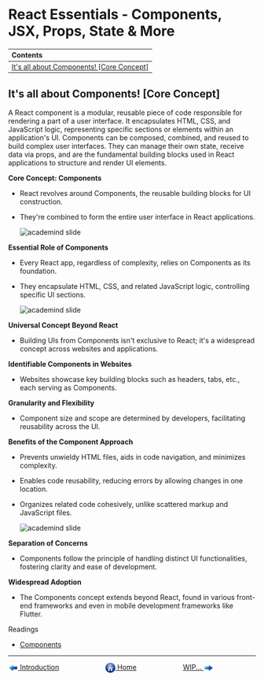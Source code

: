# React Essentials - Components, JSX, Props, State & More

| Contents |
| :--- |
| [It's all about Components! [Core Concept]](#its-all-about-components-core-concept) |

## It's all about Components! [Core Concept]

A React component is a modular, reusable piece of code responsible for rendering a part of a user interface. It encapsulates HTML, CSS, and JavaScript logic, representing specific sections or elements within an application's UI. Components can be composed, combined, and reused to build complex user interfaces. They can manage their own state, receive data via props, and are the fundamental building blocks used in React applications to structure and render UI elements.

**Core Concept: Components**

- React revolves around Components, the reusable building blocks for UI construction.
- They're combined to form the entire user interface in React applications.

    <img src="https://drive.google.com/uc?export=view&id=1F2VBpNnC77lAWB_O_SLQHE6YhIKKouOv" height="350" width="700" alt="academind slide">

**Essential Role of Components**

- Every React app, regardless of complexity, relies on Components as its foundation.
- They encapsulate HTML, CSS, and related JavaScript logic, controlling specific UI sections.

    <img src="https://drive.google.com/uc?export=view&id=1J4zsWiZEtN0vyltcO7wiEJQm8CGFDtrN" height="350" width="700" alt="academind slide">

**Universal Concept Beyond React**

- Building UIs from Components isn't exclusive to React; it's a widespread concept across websites and applications.

**Identifiable Components in Websites**

- Websites showcase key building blocks such as headers, tabs, etc., each serving as Components.

**Granularity and Flexibility**

- Component size and scope are determined by developers, facilitating reusability across the UI.

**Benefits of the Component Approach**

- Prevents unwieldy HTML files, aids in code navigation, and minimizes complexity.
- Enables code reusability, reducing errors by allowing changes in one location.
- Organizes related code cohesively, unlike scattered markup and JavaScript files.

    <img src="https://drive.google.com/uc?export=view&id=1KM-IGGcykzMQPKc0g5b4VYv09G0Gk9ns" height="350" width="700" alt="academind slide">

**Separation of Concerns**

- Components follow the principle of handling distinct UI functionalities, fostering clarity and ease of development.

**Widespread Adoption**

- The Components concept extends beyond React, found in various front-end frameworks and even in mobile development frameworks like Flutter.

Readings

- [Components](https://legacy.reactjs.org/docs/components-and-props.html)

***

[<img align="center" src="../images/left_arrow.png" height="20" width="20"/> Introduction](../001-introduction/README.md)&nbsp; &nbsp; &nbsp; &nbsp; &nbsp; &nbsp; &nbsp; &nbsp; &nbsp; &nbsp; &nbsp; &nbsp; [<img align="center" src="../images/home.png" height="20" width="20"/> Home](../README.md) &nbsp; &nbsp; &nbsp; &nbsp; &nbsp; &nbsp; &nbsp; &nbsp; &nbsp; &nbsp; &nbsp; &nbsp;[WIP... <img align="center" src="../images/right_arrow.png" height="20" width="20"/>]()